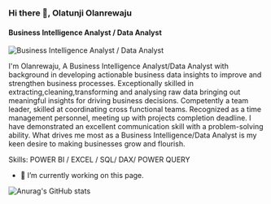 ### Hi there 👋, Olatunji Olanrewaju
#### Business Intelligence Analyst / Data Analyst 
![Business Intelligence Analyst / Data Analyst ](https://www.linkedin.com/in/olatunji-olanrewaju-5b910480/overlay/background-image/)

I'm Olanrewaju, A Business Intelligence Analyst/Data Analyst with background in developing actionable business data insights to improve and strengthen business processes. Exceptionally skilled in extracting,cleaning,transforming and analysing raw data bringing out meaningful insights  for driving business decisions. Competently a team leader, skilled at coordinating cross functional teams. Recognized as a time management personnel, meeting up with projects completion deadline.
I have demonstrated an excellent communication skill with a problem-solving ability.
What drives me most as a Business Intelligence/Data Analyst is my keen desire to making businesses grow and flourish.

Skills: POWER BI / EXCEL / SQL/ DAX/ POWER QUERY

- 🔭 I’m currently working on this page. 


![Anurag's GitHub stats](https://github-readme-stats.vercel.app/api?username=OlatunjiLanre&show_icons=true&theme=radical)
